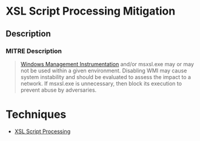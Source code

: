 
# XSL Script Processing Mitigation

## Description

### MITRE Description

> [Windows Management Instrumentation](https://attack.mitre.org/techniques/T1047) and/or msxsl.exe may or may not be used within a given environment. Disabling WMI may cause system instability and should be evaluated to assess the impact to a network. If msxsl.exe is unnecessary, then block its execution to prevent abuse by adversaries.


# Techniques


* [XSL Script Processing](../techniques/XSL-Script-Processing.md)

